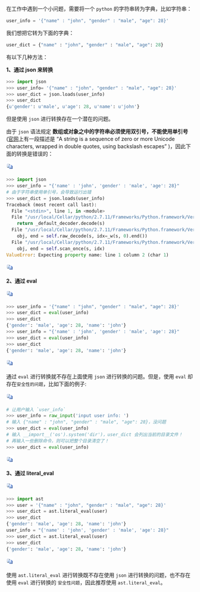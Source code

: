 在工作中遇到一个小问题，需要将一个 `python` 的字符串转为字典，比如字符串：

```python
user_info = '{"name" : "john", "gender" : "male", "age": 28}'
```

我们想把它转为下面的字典：

```python
user_dict = {"name" : "john", "gender" : "male", "age": 28}
```

有以下几种方法：

**1、通过 json 来转换**

```python
>>> import json
>>> user_info= '{"name" : "john", "gender" : "male", "age": 28}'
>>> user_dict = json.loads(user_info)
>>> user_dict
{u'gender': u'male', u'age': 28, u'name': u'john'}
```

但是使用 `json` 进行转换存在一个潜在的问题。

由于 `json` 语法规定 **数组或对象之中的字符串必须使用双引号，不能使用单引号** ([官网](http://json.org/)上有一段描述是 “A string is a sequence of zero or more Unicode characters, wrapped in double quotes, using backslash escapes” )，因此下面的转换是错误的：

[![复制代码](Python-如何将字符串转为字典.assets/copycode-20210527105226081.gif)](javascript:void(0);)

```python
>>> import json
>>> user_info = "{'name' : 'john', 'gender' : 'male', 'age': 28}"
# 由于字符串使用单引号，会导致运行出错
>>> user_dict = json.loads(user_info)
Traceback (most recent call last):
  File "<stdin>", line 1, in <module>
  File "/usr/local/Cellar/python/2.7.11/Frameworks/Python.framework/Versions/2.7/lib/python2.7/json/__init__.py", line 339, in loads
    return _default_decoder.decode(s)
  File "/usr/local/Cellar/python/2.7.11/Frameworks/Python.framework/Versions/2.7/lib/python2.7/json/decoder.py", line 364, in decode
    obj, end = self.raw_decode(s, idx=_w(s, 0).end())
  File "/usr/local/Cellar/python/2.7.11/Frameworks/Python.framework/Versions/2.7/lib/python2.7/json/decoder.py", line 380, in raw_decode
    obj, end = self.scan_once(s, idx)
ValueError: Expecting property name: line 1 column 2 (char 1)
```

[![复制代码](Python-如何将字符串转为字典.assets/copycode-20210527105226081.gif)](javascript:void(0);)

**2、通过 eval**

[![复制代码](Python-如何将字符串转为字典.assets/copycode-20210527105226081.gif)](javascript:void(0);)

```python
>>> user_info = '{"name" : "john", "gender" : "male", "age": 28}'
>>> user_dict = eval(user_info)
>>> user_dict
{'gender': 'male', 'age': 28, 'name': 'john'}
>>> user_info = "{'name' : 'john', 'gender' : 'male', 'age': 28}"
>>> user_dict = eval(user_info)
>>> user_dict
{'gender': 'male', 'age': 28, 'name': 'john'}
```

[![复制代码](Python-如何将字符串转为字典.assets/copycode-20210527105226081.gif)](javascript:void(0);)

通过 `eval` 进行转换就不存在上面使用 `json` 进行转换的问题。但是，使用 `eval` 却存在`安全性的问题`，比如下面的例子:

[![复制代码](Python-如何将字符串转为字典.assets/copycode-20210527105226081.gif)](javascript:void(0);)

```python
# 让用户输入 `user_info`
>>> user_info = raw_input('input user info: ')
# 输入 {"name" : "john", "gender" : "male", "age": 28}，没问题
>>> user_dict = eval(user_info)
# 输入 __import__('os').system('dir')，user_dict 会列出当前的目录文件！
# 再输入一些删除命令，则可以把整个目录清空了！
>>> user_dict = eval(user_info)
```

[![复制代码](Python-如何将字符串转为字典.assets/copycode-20210527105226081.gif)](javascript:void(0);)

**3、通过 literal_eval**

[![复制代码](Python-如何将字符串转为字典.assets/copycode-20210527105226081.gif)](javascript:void(0);)

```python
>>> import ast
>>> user = '{"name" : "john", "gender" : "male", "age": 28}'
>>> user_dict = ast.literal_eval(user)
>>> user_dict
{'gender': 'male', 'age': 28, 'name': 'john'}
user_info = "{'name' : 'john', 'gender' : 'male', 'age': 28}"
>>> user_dict = ast.literal_eval(user)
>>> user_dict
{'gender': 'male', 'age': 28, 'name': 'john'}
```

[![复制代码](Python-如何将字符串转为字典.assets/copycode-20210527105226081.gif)](javascript:void(0);)

使用 `ast.literal_eval` 进行转换既不存在使用 `json` 进行转换的问题，也不存在使用 `eval` 进行转换的 `安全性问题`，因此推荐使用 `ast.literal_eval`。